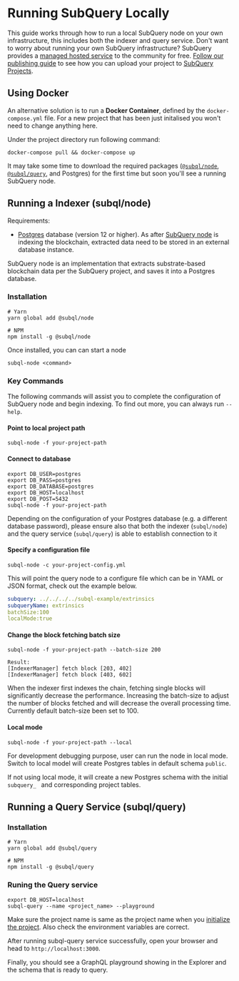 # Running SubQuery Locally

This guide works through how to run a local SubQuery node on your own infrastructure, this includes both the indexer and query service.
Don't want to worry about running your own SubQuery infrastructure? SubQuery provides a [managed hosted service](https://explorer.subquery.network) to the community for free. [Follow our publishing guide](/publish/publish.md) to see how you can upload your project to [SubQuery Projects](https://project.subquery.network).

## Using Docker

An alternative solution is to run a <strong>Docker Container</strong>, defined by the `docker-compose.yml` file. For a new project that has been just initalised you won't need to change anything here.

Under the project directory run following command:
```shell
docker-compose pull && docker-compose up
```
It may take some time to download the required packages ([`@subql/node`](https://www.npmjs.com/package/@subql/node), [`@subql/query`](https://www.npmjs.com/package/@subql/query), and Postgres) for the first time but soon you'll see a running SubQuery node.

## Running a Indexer (subql/node)

Requirements:
- [Postgres](https://www.postgresql.org/) database (version 12 or higher). As after [SubQuery node](#start-a-local-subquery-node) is indexing the blockchain, extracted data need to be stored in an external database instance.

SubQuery node is an implementation that extracts substrate-based blockchain data per the SubQuery project, and saves it into a Postgres database.

### Installation

```shell
# Yarn
yarn global add @subql/node

# NPM
npm install -g @subql/node
```

Once installed, you can can start a node

```shell
subql-node <command>
```

### Key Commands 

The following commands will assist you to complete the configuration of SubQuery node and begin indexing.
To find out more, you can always run `--help`.

#### Point to local project path
````
subql-node -f your-project-path 
````

#### Connect to database

````
export DB_USER=postgres 
export DB_PASS=postgres 
export DB_DATABASE=postgres 
export DB_HOST=localhost 
export DB_POST=5432
subql-node -f your-project-path 
````
Depending on the configuration of your Postgres database (e.g. a different database password), please ensure also that both the indexer (`subql/node`) and the query service (`subql/query`) is able to establish connection to it

#### Specify a configuration file

````
subql-node -c your-project-config.yml
````

This will point the query node to a configure file which can be in YAML or JSON format, check out the example below.

```yaml
subquery: ../../../../subql-example/extrinsics
subqueryName: extrinsics
batchSize:100
localMode:true
```

#### Change the block fetching batch size

````
subql-node -f your-project-path --batch-size 200

Result:
[IndexerManager] fetch block [203, 402]
[IndexerManager] fetch block [403, 602]
````

When the indexer first indexes the chain, fetching single blocks will significantly decrease the performance.
Increasing the batch-size to adjust the number of blocks fetched and will decrease the overall processing time.
Currently default batch-size been set to 100.

#### Local mode
````
subql-node -f your-project-path --local
````
For development debugging purpose, user can run the node in local mode. Switch to local model will create Postgres tables in default schema `public`.

If not using local mode, it will create a new Postgres schema with the initial `subquery_ ` and corresponding project tables.

## Running a Query Service (subql/query)

### Installation

```shell
# Yarn
yarn global add @subql/query

# NPM
npm install -g @subql/query
```

### Runing the Query service

````
export DB_HOST=localhost
subql-query --name <project_name> --playground
````
Make sure the project name is same as the project name when you [initialize the project](/quickstart.html#initialise-the-starter-subquery-project). Also check the environment variables are correct.

After running subql-query service successfully, open your browser and head to `http://localhost:3000`.

Finally, you should see a GraphQL playground showing in the Explorer and the schema that is ready to query.

